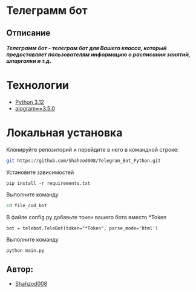 # Телеграмм бот 

## Отписание

##### **Телеграмм бот** - телеграм бот для Вашего класса, который предоставляет пользователям информацию о расписании занятий, шпаргалки и т.д.

# Технологии

- [Python 3.12](https://www.python.org/downloads/release/python-388/)
- [aiogram==3.5.0](https://aiogram.dev/)

# Локальная установка

Клонируйте репозиторий и перейдите в него в командной строке:

```sh
git https://github.com/Shahzod008/Telegram_Bot_Python.git
```
Установите зависимостей
```
pip install -r requirements.txt
```
Выполните команду
```sh
cd file_cod_bot
```
В файле config.py добавьте токен вашего бота вместо *Token
```
bot = telebot.TeleBot(token="*Token", parse_mode='html')
```
Выполните команду
```sh
python main.py
```


## Автор:
* [Shahzod008](https://github.com/Shahzod008)